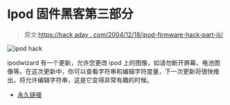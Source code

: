 # Ipod 固件黑客第三部分

> 原文:[https://hack aday . com/2004/12/18/ipod-firmware-hack-part-iii/](https://hackaday.com/2004/12/18/ipod-firmware-hack-part-iii/)

![ipod hack](../Images/01d90fcdeba21363f216d72de2322361.png)

ipodwizard 有一个更新，允许您更改 ipod 上的图像，如请勿断开屏幕、电池图像等。在这次更新中，你可以查看字符串和编辑字符度量，下一次更新将很快推出，将允许编辑字符串，这是它变得非常有趣的时候。

*   [永久链接](http://www.ipodhacks.com/modules.php?op=modload&name=Forum&file=viewtopic&topic=4236&forum=2&start=280)
